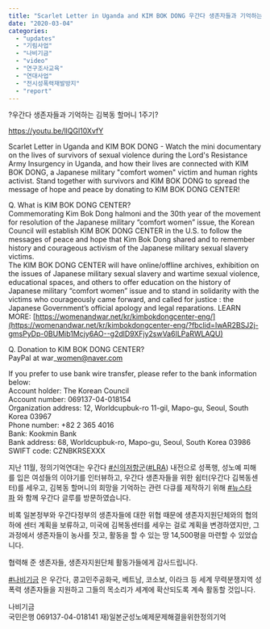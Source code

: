 ```yaml
---
title: "Scarlet Letter in Uganda and KIM BOK DONG 우간다 생존자들과 기억하는 김복동 할머니 1주기"
date: "2020-03-04"
categories: 
  - "updates"
  - "기림사업"
  - "나비기금"
  - "video"
  - "연구조사교육"
  - "연대사업"
  - "전시성폭력재발방지"
  - "report"
---
```


?우간다 생존자들과 기억하는 김복동 할머니 1주기?

https://youtu.be/llQGl10XvfY

Scarlet Letter in Uganda and KIM BOK DONG - Watch the mini documentary on the lives of survivors of sexual violence during the Lord's Resistance Army Insurgency in Uganda, and how their lives are connected with KIM BOK DONG, a Japanese military "comfort women" victim and human rights activist. Stand together with survivors and KIM BOK DONG to spread the message of hope and peace by donating to KIM BOK DONG CENTER!

Q. What is KIM BOK DONG CENTER?  
Commemorating Kim Bok Dong halmoni and the 30th year of the movement for resolution of the Japanese military “comfort women” issue, the Korean Council will establish KIM BOK DONG CENTER in the U.S. to follow the messages of peace and hope that Kim Bok Dong shared and to remember history and courageous activism of the Japanese military sexual slavery victims.  
The KIM BOK DONG CENTER will have online/offline archives, exhibition on the issues of Japanese military sexual slavery and wartime sexual violence, educational spaces, and others to offer education on the history of Japanese military “comfort women” issue and to stand in solidarity with the victims who courageously came forward, and called for justice : the Japanese Government’s official apology and legal reparations. LEARN MORE: [https://womenandwar.net/kr/kimbokdongcenter-eng/](https://womenandwar.net/kr/kimbokdongcenter-eng/?fbclid=IwAR2BSJ2j-gmsPyDp-0BUMib1Mcjy6AO--g2dlD9XFjy2swVa6ILPaRWLAQU)

Q. Donation to KIM BOK DONG CENTER?  
PayPal at war\_women@naver.com

If you prefer to use bank wire transfer, please refer to the bank information below:  
Account holder: The Korean Council  
Account number: 069137-04-018154  
Organization address: 12, Worldcupbuk-ro 11-gil, Mapo-gu, Seoul, South Korea 03967  
Phone number: +82 2 365 4016  
Bank: Kookmin Bank  
Bank address: 68, Worldcupbuk-ro, Mapo-gu, Seoul, South Korea 03986  
SWIFT code: CZNBKRSEXXX

지난 11월, 정의기억연대는 우간다 [#신의저항군](https://www.facebook.com/hashtag/%EC%8B%A0%EC%9D%98%EC%A0%80%ED%95%AD%EA%B5%B0?source=feed_text&epa=HASHTAG&__xts__%5B0%5D=68.ARAApDETVtwdAj4e25HxB2hKAnyBs6iNX6KPQiv8-dlN8HaLSuhZ8lPl_tuXN-2Qm6zeOwcaT7B-jWbZSNoyr76Ywn81ZCBI4VElZ43QpIpIULwrdCwA8SfNSzNSBO2PVVdD7TZ17WDGE0ThO4PmkSIYYiktIpz2ZTS9qHpeH_eNwZwd78txptRyvxW3AJrHh2yPGuQ1s__qrO-__RkSRVJKjlL7lWq-y_MADfM6F5KIv6Nu34_K4yB0pDcPDofkzhcWV2pq6J54AA5y4U-mvZ6L99oSg4ITLAjCfRdw-s6mrBDEWzjVjQUvA6f15i_8Y8H5KAugZsQvGzRWSM0-fL-fiQ&__tn__=%2ANK-R)([#LRA](https://www.facebook.com/hashtag/lra?source=feed_text&epa=HASHTAG&__xts__%5B0%5D=68.ARAApDETVtwdAj4e25HxB2hKAnyBs6iNX6KPQiv8-dlN8HaLSuhZ8lPl_tuXN-2Qm6zeOwcaT7B-jWbZSNoyr76Ywn81ZCBI4VElZ43QpIpIULwrdCwA8SfNSzNSBO2PVVdD7TZ17WDGE0ThO4PmkSIYYiktIpz2ZTS9qHpeH_eNwZwd78txptRyvxW3AJrHh2yPGuQ1s__qrO-__RkSRVJKjlL7lWq-y_MADfM6F5KIv6Nu34_K4yB0pDcPDofkzhcWV2pq6J54AA5y4U-mvZ6L99oSg4ITLAjCfRdw-s6mrBDEWzjVjQUvA6f15i_8Y8H5KAugZsQvGzRWSM0-fL-fiQ&__tn__=%2ANK-R)) 내전으로 성폭행, 성노예 피해를 입은 여성들의 이야기를 인터뷰하고, 우간다 생존자들을 위한 쉼터(우간다 김복동센터)를 세우고, 김복동 할머니의 희망을 기억하는 관련 다큐를 제작하기 위해 [#뉴스타파](https://www.facebook.com/hashtag/%EB%89%B4%EC%8A%A4%ED%83%80%ED%8C%8C?source=feed_text&epa=HASHTAG&__xts__%5B0%5D=68.ARAApDETVtwdAj4e25HxB2hKAnyBs6iNX6KPQiv8-dlN8HaLSuhZ8lPl_tuXN-2Qm6zeOwcaT7B-jWbZSNoyr76Ywn81ZCBI4VElZ43QpIpIULwrdCwA8SfNSzNSBO2PVVdD7TZ17WDGE0ThO4PmkSIYYiktIpz2ZTS9qHpeH_eNwZwd78txptRyvxW3AJrHh2yPGuQ1s__qrO-__RkSRVJKjlL7lWq-y_MADfM6F5KIv6Nu34_K4yB0pDcPDofkzhcWV2pq6J54AA5y4U-mvZ6L99oSg4ITLAjCfRdw-s6mrBDEWzjVjQUvA6f15i_8Y8H5KAugZsQvGzRWSM0-fL-fiQ&__tn__=%2ANK-R) 와 함께 우간다 글루를 방문하였습니다.

비록 일본정부와 우간다정부의 생존자들에 대한 위협 때문에 생존자지원단체와의 협의 하에 센터 계획을 보류하고, 미국에 김복동센터를 세우는 걸로 계획을 변경하였지만, 그 과정에서 생존자들이 농사를 짓고, 활동을 할 수 있는 땅 14,500평을 마련할 수 있었습니다.

협력해 준 생존자들, 생존자지원단체 활동가들에게 감사드립니다.

[#나비기금](https://www.facebook.com/hashtag/%EB%82%98%EB%B9%84%EA%B8%B0%EA%B8%88?source=feed_text&epa=HASHTAG&__xts__%5B0%5D=68.ARAApDETVtwdAj4e25HxB2hKAnyBs6iNX6KPQiv8-dlN8HaLSuhZ8lPl_tuXN-2Qm6zeOwcaT7B-jWbZSNoyr76Ywn81ZCBI4VElZ43QpIpIULwrdCwA8SfNSzNSBO2PVVdD7TZ17WDGE0ThO4PmkSIYYiktIpz2ZTS9qHpeH_eNwZwd78txptRyvxW3AJrHh2yPGuQ1s__qrO-__RkSRVJKjlL7lWq-y_MADfM6F5KIv6Nu34_K4yB0pDcPDofkzhcWV2pq6J54AA5y4U-mvZ6L99oSg4ITLAjCfRdw-s6mrBDEWzjVjQUvA6f15i_8Y8H5KAugZsQvGzRWSM0-fL-fiQ&__tn__=%2ANK-R) 은 우간다, 콩고민주공화국, 베트남, 코소보, 이라크 등 세계 무력분쟁지역 성폭력 생존자들을 지원하고 그들의 목소리가 세계에 확산되도록 계속 활동할 것입니다.

나비기금  
국민은행 069137-04-018141 재)일본군성노예제문제해결을위한정의기억
